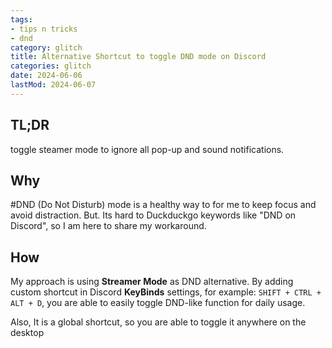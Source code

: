 ```yaml
---
tags:
- tips n tricks
- dnd
category: glitch
title: Alternative Shortcut to toggle DND mode on Discord
categories: glitch
date: 2024-06-06
lastMod: 2024-06-07
---
```

## TL;DR

toggle steamer mode to ignore all pop-up and sound notifications.



## Why 
#DND (Do Not Disturb) mode is a healthy way to for me to keep focus and avoid distraction.
But. Its hard to Duckduckgo keywords like "DND on Discord", so I am here to share my workaround.

## How
My approach is using **Streamer Mode** as DND alternative. 
By adding custom shortcut in Discord **KeyBinds** settings, for example: `SHIFT + CTRL + ALT + D`, you are able to easily toggle DND-like function for daily usage.

Also, It is a global shortcut, so you are able to toggle it anywhere on the desktop



